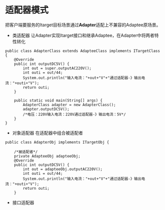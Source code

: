 # 适配器模式

把客户端要服务的Itarget目标场景通过**Adapter**适配上不兼容的Adaptee原场景。

* 类适配器
让Adapter实现Itarget接口和继承Adaptee，在Adapter中将两者特性转化
~~~
public class AdapterClass extends AdapteeClass implements ITargetClass {
    @Override
    public int outputDC5V() {
        int out = super.outputAC220V();
        int outi = out/44;
        System.out.println("输入电流："+out+"V"+"通过适配器-》输出电流："+outi+"V");
        return outi;
    }

    public static void main(String[] args) {
        AdapterClass adapter = new AdapterClass();
        adapter.outputDC5V();
        /*电压：220V输入电流：220V通过适配器-》输出电流：5V*/
    }
}
~~~

* 对象适配器
在适配器中组合被适配者
~~~
public class AdapterObj implements ITargetObj {

    /*被适配者*/
    private AdapteeObj adapteeObj;
    @Override
    public int outputDC5V() {
        int out = adapteeObj.outputAC220V();
        int outi = out/44;
        System.out.println("输入电流："+out+"V"+"通过适配器-》输出电流："+outi+"V");
        return outi;
    }
~~~

* 接口适配器